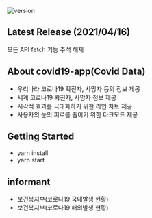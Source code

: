 ![version](https://img.shields.io/github/v/release/po4tion/covid19-app)

## Latest Release (2021/04/16)

모든 API fetch 기능 주석 해제

## About covid19-app(Covid Data)

* 우리나라 코로나19 확진자, 사망자 등의 정보 제공
* 세계 코로나19 확진자, 사망자 정보 제공
* 시각적 효과를 극대화하기 위한 라인 차트 제공
* 사용자의 눈의 피로를 줄이기 위한 다크모드 제공

## Getting Started

* yarn install
* yarn start

## informant

* 보건복지부(코로나19 국내발생 현황)
* 보건복지부(코로나19 해외발생 현황)
